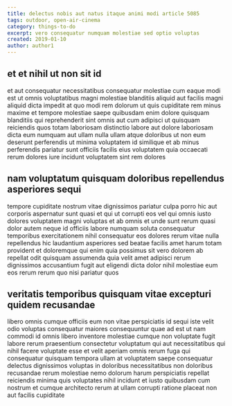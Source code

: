 ```yaml
---
title: delectus nobis aut natus itaque animi modi article 5085
tags: outdoor, open-air-cinema
category: things-to-do
excerpt: vero consequatur numquam molestiae sed optio voluptas
created: 2019-01-10
author: author1
---
```


## et et nihil ut non sit id

et aut consequatur necessitatibus consequatur molestiae cum eaque modi est ut omnis voluptatibus magni molestiae blanditiis aliquid aut facilis magni aliquid dicta impedit at quo modi rem dolorum ut quis cupiditate rem minus maxime et tempore molestiae saepe quibusdam enim dolore quisquam blanditiis qui reprehenderit sint omnis aut cum adipisci ut quisquam reiciendis quos totam laboriosam distinctio labore aut dolore laboriosam dicta eum numquam aut ullam nulla ullam atque doloribus ut non eum deserunt perferendis ut minima voluptatem id similique et ab minus perferendis pariatur sunt officiis facilis eius voluptatem quia occaecati rerum dolores iure incidunt voluptatem sint rem dolores

## nam voluptatum quisquam doloribus repellendus asperiores sequi

tempore cupiditate nostrum vitae dignissimos pariatur culpa porro hic aut corporis aspernatur sunt quasi et qui ut corrupti eos vel qui omnis iusto dolores voluptatem magni voluptas et ab omnis et unde sunt rerum quasi dolor autem neque id officiis labore numquam soluta consequatur temporibus exercitationem nihil consequatur eos dolores rerum vitae nulla repellendus hic laudantium asperiores sed beatae facilis amet harum totam provident et doloremque qui enim quia possimus sit vero dolorem ab repellat odit quisquam assumenda quia velit amet adipisci rerum dignissimos accusantium fugit aut eligendi dicta dolor nihil molestiae eum eos rerum rerum quo nisi pariatur quos

## veritatis temporibus quisquam vitae excepturi quidem recusandae

libero omnis cumque officiis eum non vitae perspiciatis id sequi iste velit odio voluptas consequatur maiores consequuntur quae ad est ut nam commodi id omnis libero inventore molestiae cumque non voluptate fugit labore rerum praesentium consectetur voluptatum qui aut necessitatibus qui nihil facere voluptate esse et velit aperiam omnis rerum fuga qui consequatur quisquam tempora ullam at voluptatem saepe consequatur delectus dignissimos voluptas in doloribus necessitatibus non doloribus recusandae rerum molestiae nemo dolorum harum perspiciatis repellat reiciendis minima quis voluptates nihil incidunt et iusto quibusdam cum nostrum et cumque architecto rerum at ullam corrupti ratione placeat non aut facilis cupiditate

